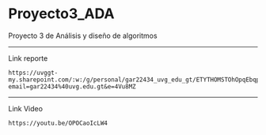 # Proyecto3_ADA
Proyecto 3 de Análisis y diseño de algoritmos

---

Link reporte
```
https://uvggt-my.sharepoint.com/:w:/g/personal/gar22434_uvg_edu_gt/ETYTHOMSTOhOpqEbqpmlNoMBsqJbL3NEPmv9qtU36pwX2A?email=gar22434%40uvg.edu.gt&e=4Vu8MZ
``` 

---
Link Video

```Youtube
https://youtu.be/OPOCaoIcLW4
```